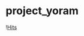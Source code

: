 # project_yoram
\![Hits](https://hits.seeyoufarm.com/api/count/incr/badge.svg?url=https%3A%2F%2Fgithub.com%2Fyu04038&count_bg=%2379C83D&title_bg=%23000000&icon=&icon_color=%23E7E7E7&title=hits&edge_flat=false)
